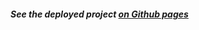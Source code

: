 ##### See the deployed project [on Github pages](https://hacking-nassa-with-html.github.io/Pushing-from_VSCode-to-Github)